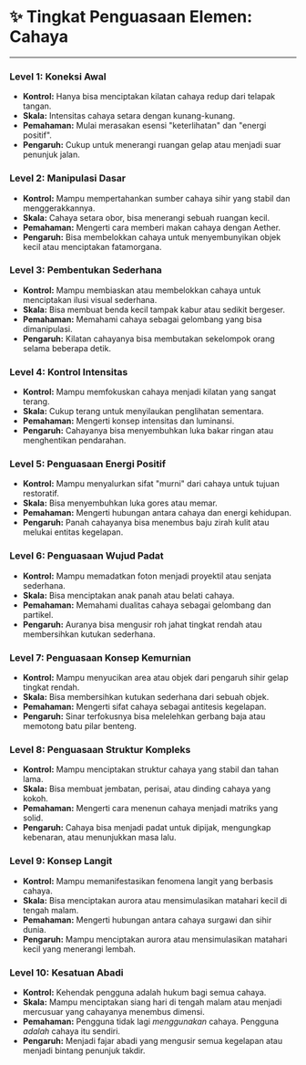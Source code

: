 # ✨ Tingkat Penguasaan Elemen: Cahaya

---

### Level 1: Koneksi Awal
*   **Kontrol:** Hanya bisa menciptakan kilatan cahaya redup dari telapak tangan.
*   **Skala:** Intensitas cahaya setara dengan kunang-kunang.
*   **Pemahaman:** Mulai merasakan esensi "keterlihatan" dan "energi positif".
*   **Pengaruh:** Cukup untuk menerangi ruangan gelap atau menjadi suar penunjuk jalan.

### Level 2: Manipulasi Dasar
*   **Kontrol:** Mampu mempertahankan sumber cahaya sihir yang stabil dan menggerakkannya.
*   **Skala:** Cahaya setara obor, bisa menerangi sebuah ruangan kecil.
*   **Pemahaman:** Mengerti cara memberi makan cahaya dengan Aether.
*   **Pengaruh:** Bisa membelokkan cahaya untuk menyembunyikan objek kecil atau menciptakan fatamorgana.

### Level 3: Pembentukan Sederhana
*   **Kontrol:** Mampu membiaskan atau membelokkan cahaya untuk menciptakan ilusi visual sederhana.
*   **Skala:** Bisa membuat benda kecil tampak kabur atau sedikit bergeser.
*   **Pemahaman:** Memahami cahaya sebagai gelombang yang bisa dimanipulasi.
*   **Pengaruh:** Kilatan cahayanya bisa membutakan sekelompok orang selama beberapa detik.

### Level 4: Kontrol Intensitas
*   **Kontrol:** Mampu memfokuskan cahaya menjadi kilatan yang sangat terang.
*   **Skala:** Cukup terang untuk menyilaukan penglihatan sementara.
*   **Pemahaman:** Mengerti konsep intensitas dan luminansi.
*   **Pengaruh:** Cahayanya bisa menyembuhkan luka bakar ringan atau menghentikan pendarahan.

### Level 5: Penguasaan Energi Positif
*   **Kontrol:** Mampu menyalurkan sifat "murni" dari cahaya untuk tujuan restoratif.
*   **Skala:** Bisa menyembuhkan luka gores atau memar.
*   **Pemahaman:** Mengerti hubungan antara cahaya dan energi kehidupan.
*   **Pengaruh:** Panah cahayanya bisa menembus baju zirah kulit atau melukai entitas kegelapan.

### Level 6: Penguasaan Wujud Padat
*   **Kontrol:** Mampu memadatkan foton menjadi proyektil atau senjata sederhana.
*   **Skala:** Bisa menciptakan anak panah atau belati cahaya.
*   **Pemahaman:** Memahami dualitas cahaya sebagai gelombang dan partikel.
*   **Pengaruh:** Auranya bisa mengusir roh jahat tingkat rendah atau membersihkan kutukan sederhana.

### Level 7: Penguasaan Konsep Kemurnian
*   **Kontrol:** Mampu menyucikan area atau objek dari pengaruh sihir gelap tingkat rendah.
*   **Skala:** Bisa membersihkan kutukan sederhana dari sebuah objek.
*   **Pemahaman:** Mengerti sifat cahaya sebagai antitesis kegelapan.
*   **Pengaruh:** Sinar terfokusnya bisa melelehkan gerbang baja atau memotong batu pilar benteng.

### Level 8: Penguasaan Struktur Kompleks
*   **Kontrol:** Mampu menciptakan struktur cahaya yang stabil dan tahan lama.
*   **Skala:** Bisa membuat jembatan, perisai, atau dinding cahaya yang kokoh.
*   **Pemahaman:** Mengerti cara menenun cahaya menjadi matriks yang solid.
*   **Pengaruh:** Cahaya bisa menjadi padat untuk dipijak, mengungkap kebenaran, atau menunjukkan masa lalu.

### Level 9: Konsep Langit
*   **Kontrol:** Mampu memanifestasikan fenomena langit yang berbasis cahaya.
*   **Skala:** Bisa menciptakan aurora atau mensimulasikan matahari kecil di tengah malam.
*   **Pemahaman:** Mengerti hubungan antara cahaya surgawi dan sihir dunia.
*   **Pengaruh:** Mampu menciptakan aurora atau mensimulasikan matahari kecil yang menerangi lembah.

### Level 10: Kesatuan Abadi
*   **Kontrol:** Kehendak pengguna adalah hukum bagi semua cahaya.
*   **Skala:** Mampu menciptakan siang hari di tengah malam atau menjadi mercusuar yang cahayanya menembus dimensi.
*   **Pemahaman:** Pengguna tidak lagi *menggunakan* cahaya. Pengguna *adalah* cahaya itu sendiri.
*   **Pengaruh:** Menjadi fajar abadi yang mengusir semua kegelapan atau menjadi bintang penunjuk takdir.